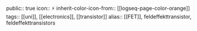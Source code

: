 public:: true
icon:: ⚡
inherit-color-icon-from:: [[logseq-page-color-orange]]
tags:: [[uni]], [[electronics]], [[transistor]] 
alias:: [[FET]], feldeffekttransistor, feldeffekttransistors
